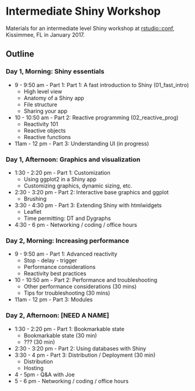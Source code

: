 # Intermediate Shiny Workshop

Materials for an intermediate level Shiny workshop at [rstudio::conf](https://www.rstudio.com/conference/), Kissimmee, FL in January 2017.


## Outline

### Day 1, Morning: Shiny essentials

- 9 - 9:50 am - Part 1: Part 1: A fast introduction to Shiny (01_fast_intro)
	- High level view
	- Anatomy of a Shiny app
	- File structure
	- Sharing your app
- 10 - 10:50 am - Part 2: Reactive programming (02_reactive_prog)
	- Reactivity 101
	- Reactive objects
	- Reactive functions
- 11am - 12 pm - Part 3: Understanding UI (in progress)

### Day 1, Afternoon: Graphics and visualization

- 1:30 - 2:20 pm - Part 1: Customization
	- Using ggplot2 in a Shiny app
	- Customizing graphics, dynamic sizing, etc.
- 2:30 - 3:20 pm - Part 2: Interactive base graphics and ggplot
	- Brushing
- 3:30 - 4:30 pm - Part 3: Extending Shiny with htmlwidgets
	- Leaflet
	- Time permitting: DT and Dygraphs
- 4:30 - 6 pm - Networking / coding / office hours

### Day 2, Morning: Increasing performance

- 9 - 9:50 am - Part 1: Advanced reactivity
	- Stop - delay - trigger
	- Performance considerations
	- Reactivity best practices
- 10 - 10:50 am - Part 2: Performance and troubleshooting
	- Other performance considerations (30 mins) 
	- Tips for troubleshooting (30 mins)
- 11am - 12 pm - Part 3: Modules

### Day 2, Afternoon: [NEED A NAME]

- 1:30 - 2:20 pm - Part 1: Bookmarkable state
	- Bookmarkable state (30 min) 
	- ??? (30 min)
- 2:30 - 3:20 pm - Part 2: Using databases with Shiny
- 3:30 - 4 pm - Part 3: Distribution / Deployment (30 min)
	- Distribution
	- Hosting
- 4 - 5pm - Q&A with Joe
- 5 - 6 pm - Networking / coding / office hours

